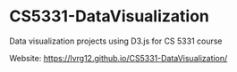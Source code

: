 # CS5331-DataVisualization
Data visualization projects using D3.js for CS 5331 course

Website: https://lvrg12.github.io/CS5331-DataVisualization/
